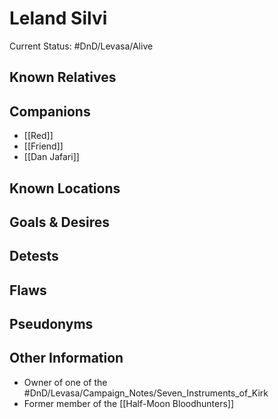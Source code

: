 # Leland Silvi
Current Status: #DnD/Levasa/Alive  
## Known Relatives

## Companions
- [[Red]]
- [[Friend]]
- [[Dan Jafari]]

## Known Locations

## Goals & Desires

## Detests

## Flaws

## Pseudonyms

## Other Information
- Owner of one of the #DnD/Levasa/Campaign_Notes/Seven_Instruments_of_Kirk 
- Former member of the [[Half-Moon Bloodhunters]]